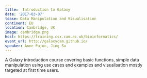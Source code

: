 ```yaml
---
title:  Introduction to Galaxy
date: '2017-03-07'
tease: Data Manipulation and Visualisation
continent: EU
location: Cambridge, UK
image: cambridge.png
host: https://training.csx.cam.ac.uk/bioinformatics/
event_url: http://galaxycam.github.io/
speaker: Anne Pajon, Jing Su
---
```


A Galaxy introduction course covering basic functions, simple data manipulation using use cases and examples and visualisation mostly targeted at first time users.
